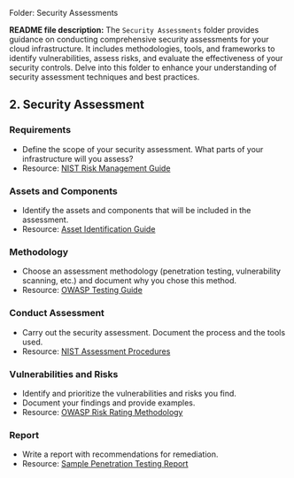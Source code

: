 Folder: Security Assessments

**README file description:**
The `Security Assessments` folder provides guidance on conducting comprehensive security assessments for your cloud infrastructure. It includes methodologies, tools, and frameworks to identify vulnerabilities, assess risks, and evaluate the effectiveness of your security controls. Delve into this folder to enhance your understanding of security assessment techniques and best practices.

## 2. Security Assessment

### Requirements
- Define the scope of your security assessment. What parts of your infrastructure will you assess?
- Resource: [NIST Risk Management Guide](https://csrc.nist.gov/publications/detail/sp/800-37/rev-2/final)

### Assets and Components
- Identify the assets and components that will be included in the assessment.
- Resource: [Asset Identification Guide](https://www.enisa.europa.eu/publications/information-security-and-privacy-standards-for-sme-s)

### Methodology
- Choose an assessment methodology (penetration testing, vulnerability scanning, etc.) and document why you chose this method.
- Resource: [OWASP Testing Guide](https://owasp.org/www-project-web-security-testing-guide/)

### Conduct Assessment
- Carry out the security assessment. Document the process and the tools used.
- Resource: [NIST Assessment Procedures](https://csrc.nist.gov/Projects/risk-management/assessment-procedures)

### Vulnerabilities and Risks
- Identify and prioritize the vulnerabilities and risks you find.
- Document your findings and provide examples.
- Resource: [OWASP Risk Rating Methodology](https://owasp.org/www-community/OWASP_Risk_Rating_Methodology)

### Report
- Write a report with recommendations for remediation.
- Resource: [Sample Penetration Testing Report](https://www.offensive-security.com/reports/sample-penetration-testing-report.pdf)

